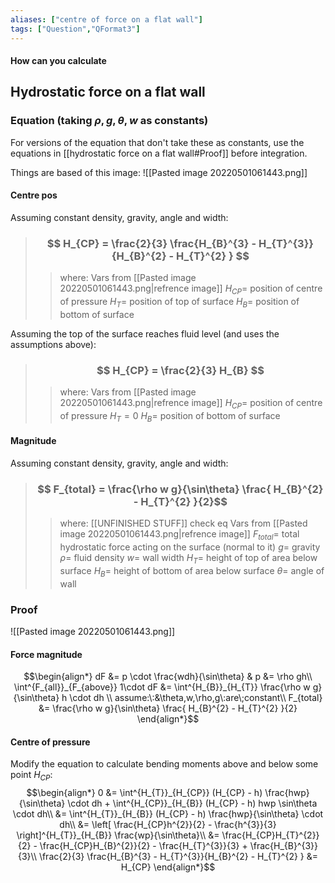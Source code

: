 ```yaml
---
aliases: ["centre of force on a flat wall"]
tags: ["Question","QFormat3"]
---
```


#### How can you calculate
## Hydrostatic force on a flat wall

### Equation (taking $\rho,g,\theta,w$ as constants)
For versions of the equation that don't take these as constants, use the equations in [[hydrostatic force on a flat wall#Proof]] before integration.

Things are based of this image:
![[Pasted image 20220501061443.png]]
#### Centre pos

Assuming constant density, gravity, angle and width:
> ### $$ H_{CP} = \frac{2}{3} \frac{H_{B}^{3} - H_{T}^{3}}{H_{B}^{2} - H_{T}^{2} } $$
>> where: 
>> Vars from [[Pasted image 20220501061443.png|refrence image]]
>> $H_{CP}=$ position of centre of pressure
>> $H_T=$ position of top of surface
>> $H_B=$ position of bottom of surface 

Assuming the top of the surface reaches fluid level (and uses the assumptions above):

> ### $$ H_{CP} = \frac{2}{3} H_{B} $$
>> where: 
>> Vars from [[Pasted image 20220501061443.png|refrence image]]
>> $H_{CP}=$ position of centre of pressure
>> $H_T=0$ 
>> $H_B=$ position of bottom of surface 

#### Magnitude

Assuming constant density, gravity, angle and width:
> ### $$ F_{total} = \frac{\rho w g}{\sin\theta} \frac{ H_{B}^{2} - H_{T}^{2} }{2}$$ 
>> where: [[UNFINISHED STUFF]] check eq
>> Vars from [[Pasted image 20220501061443.png|refrence image]]
>> $F_{total}=$ total hydrostatic force acting on the surface (normal to it)
>> $g=$ gravity
>> $\rho=$ fluid density
>> $w=$ wall width
>> $H_{T}=$ height of top of area below surface
>> $H_{B}=$ height of bottom of area below surface
>> $\theta=$ angle of wall

### Proof
![[Pasted image 20220501061443.png]]
#### Force magnitude
$$\begin{align*}
dF &= p \cdot \frac{wdh}{\sin\theta} & p &= \rho gh\\
\int^{F_{all}}_{F_{above}} 1\cdot dF &= \int^{H_{B}}_{H_{T}} \frac{\rho w g}{\sin\theta} h \cdot dh \\
assume:\:&\theta,w,\rho,g\:are\;constant\\
F_{total} &= \frac{\rho w g}{\sin\theta} \frac{ H_{B}^{2} - H_{T}^{2} }{2}
\end{align*}$$

#### Centre of pressure
Modify the equation to calculate bending moments above and below some point $H_{CP}$:
$$\begin{align*}
0 &= \int^{H_{T}}_{H_{CP}} (H_{CP} - h) \frac{hwp}{\sin\theta} \cdot dh + \int^{H_{CP}}_{H_{B}} (H_{CP} - h) hwp \sin\theta \cdot dh\\
 &= \int^{H_{T}}_{H_{B}} (H_{CP} - h) \frac{hwp}{\sin\theta} \cdot dh\\
&=  \left[ \frac{H_{CP}h^{2}}{2} - \frac{h^{3}}{3} \right]^{H_{T}}_{H_{B}}  \frac{wp}{\sin\theta}\\
&= \frac{H_{CP}H_{T}^{2}}{2} - \frac{H_{CP}H_{B}^{2}}{2} - \frac{H_{T}^{3}}{3} + \frac{H_{B}^{3}}{3}\\
\frac{2}{3} \frac{H_{B}^{3} - H_{T}^{3}}{H_{B}^{2} - H_{T}^{2} } &= H_{CP}
\end{align*}$$